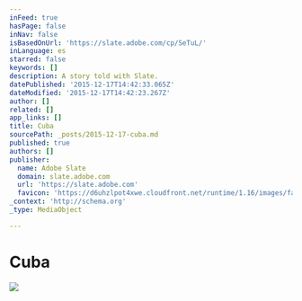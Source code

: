 ```yaml
---
inFeed: true
hasPage: false
inNav: false
isBasedOnUrl: 'https://slate.adobe.com/cp/SeTuL/'
inLanguage: es
starred: false
keywords: []
description: A story told with Slate.
datePublished: '2015-12-17T14:42:33.065Z'
dateModified: '2015-12-17T14:42:23.267Z'
author: []
related: []
app_links: []
title: Cuba
sourcePath: _posts/2015-12-17-cuba.md
published: true
authors: []
publisher:
  name: Adobe Slate
  domain: slate.adobe.com
  url: 'https://slate.adobe.com'
  favicon: 'https://d6uhzlpot4xwe.cloudfront.net/runtime/1.16/images/favicon.ico'
_context: 'http://schema.org'
_type: MediaObject

---
```

# Cuba
![](https://s3-us-west-2.amazonaws.com/the-grid-img/p/975f8904994f7ed943c22ddbb8d09d590ddcd5ce.jpg)